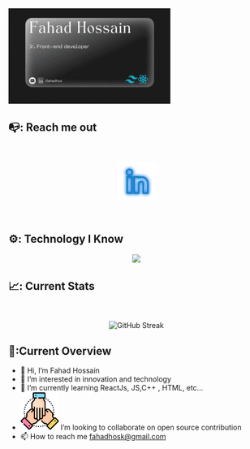 
 <a align='center' href="https://www.linkedin.com/in/fahadhos">
<img src="https://github.com/fahadhos/fahadhos/blob/main/images/banner_v2.gif/" />
</a>

## 📭: Reach me out

<br />

[<p align="center"><img height="75" src="https://github.com/fahadhos/fahadhos/blob/main/images/linkedin.png">](https://www.linkedin.com/in/fahadhos/)

<br />


## ⚙: Technology I Know
<p align="center">
  <a href="https://skillicons.dev">
    <img src="https://skillicons.dev/icons?i=git,github,js,html,css,react,tailwind,netlify,vercel,vscode,cpp&perline=4" />
  </a>
</p>


## 📈: Current Stats

<br />
<p align="center">
<img src="https://github-readme-streak-stats.herokuapp.com?user=fahadhos&theme=radical" alt="GitHub Streak" />
</p>
 
<!-- ![](http://github-profile-summary-cards.vercel.app/api/cards/profile-details?username=fahadhos&theme=vision_friendly_dark)

![](http://github-profile-summary-cards.vercel.app/api/cards/repos-per-language?username=fahadhos&theme=vision_friendly_dark) -->

## 👀:Current Overview
- 👋 Hi, I’m Fahad Hossain
- 👀 I’m interested in innovation and technology
- 🌱 I’m currently learning ReactJs, JS,C++ , HTML, etc...
- <img height="75" src="https://github.com/fahadhos/fahadhos/blob/main/images/collaboration.png"> I’m looking to collaborate on open source contribution
- 📫 How to reach me fahadhosk@gmail.com
